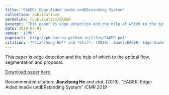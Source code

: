 ```yaml
---
title: "EAGER: Edge-Aided imaGe undERstanding System"
collection: publications
permalink: /publication/EAGER
excerpt: 'This paper is edge detection and the help of which to the optical flow, segmentation and proposal.'
date: 2019-04-01
venue: 'ICMR'
paperurl: 'http://pkuCactus.github.io/files/EAGER.pdf'
citation: '**Jianzhong He** and *etal*. (2019). &quot;EAGER: Edge-Aided imaGe undERstanding System&quot; <i>ICMR 2019</i>'
---
```

This paper is edge detection and the help of which to the optical flow, segmentation and proposal.

[Download paper here](http://pkuCactus.github.io/files/EAGER.pdf)

Recommended citation: **Jianzhong He** and *etal*. (2019). &quot;EAGER: Edge-Aided imaGe undERstanding System&quot; <i>ICMR 2019</i>